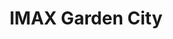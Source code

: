 ---
title:  "IMAX Garden City"
category: indoor
blog-image: /assets/images/indoor/movienight.jpg
intro:
---